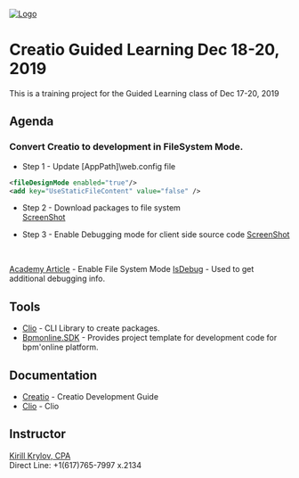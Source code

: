 [![Logo](https://www.creatio.com/sites/default/files/2019-10/creatio-main-logo.svg)](https://github.com/sindresorhus/awesome#readme)
# Creatio Guided Learning Dec 18-20, 2019  
This is a training project for the Guided Learning class of Dec 17-20, 2019

## Agenda

### Convert Creatio to development in FileSystem Mode. 

- Step 1 - Update [AppPath]\web.config file
```xml
<fileDesignMode enabled="true"/>
<add key="UseStaticFileContent" value="false" />
```
- Step 2 - Download packages to file system<br/>
[ScreenShot](Img/confguration_buttons.png)

- Step 3 - Enable Debugging mode for client side source code 
[ScreenShot](Img/IsDebug.png)

<br/>



[Academy Article](https://academy.creatio.com/documents/technic-sdk/7-15/introduction-9) - Enable File System Mode
[IsDebug](https://academy.creatio.com/documents/technic-sdk/7-15/isdebug-mode) - Used to get additional debugging info.

## Tools
- [Clio](https://github.com/Advance-Technologies-Foundation/clio) - CLI Library to create packages.
- [Bpmonline.SDK](https://www.nuget.org/packages/BpmonlineSDK/) - Provides project template for development code for bpm'online platform.

## Documentation
- [Creatio](https://academy.creatio.com/documents/technic-sdk/7-15/creatio-development-guide) - Creatio Development Guide
- [Clio](https://github.com/Advance-Technologies-Foundation/clio/blob/master/README.md) - Clio

## Instructor
<a href="mailto:k.krylov@creatio.com?subject=Guided%20Learning%20Dec%2017-20,%202019">Kirill Krylov, CPA</a><br />
Direct Line: +1(617)765-7997 x.2134

